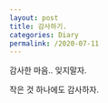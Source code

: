```yaml
---
layout: post
title: 감사하기.
categories: Diary
permalink: /2020-07-11
---
```


감사한 마음.. 잊지말자.

작은 것 하나에도 감사하자.